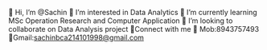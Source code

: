  👋 Hi, I’m @Sachin
 👀 I’m interested in Data Analytics
 🌱 I’m currently learning MSc Operation Research and Computer Application
 💞️ I’m looking to collaborate on Data Analysis project 
 🔗Connect with me
 📲 Mob:8943757493
 📧Gmail:sachinbca214101998@gmail.com

<!---
Sachinsn19/Sachinsn19 is a ✨ special ✨ repository because its `README.md` (this file) appears on your GitHub profile.
You can click the Preview link to take a look at your changes.
--->
